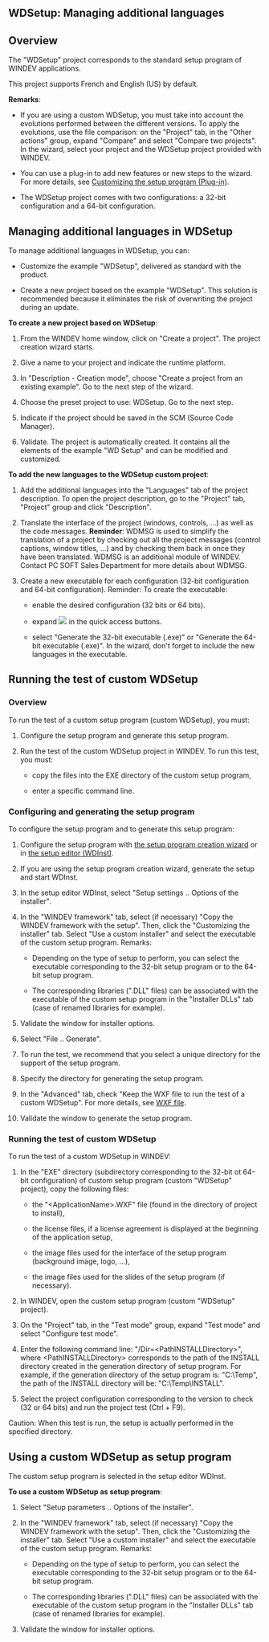 


## WDSetup: Managing additional languages
			



<a name="NOTE1"></a>
<a name="NOTE1_1"></a>


## Overview
<a name="overview_ELTTEXTE000247"></a>
The "WDSetup" project corresponds to the standard setup program of WINDEV applications.

This project supports French and English (US) by default.

**Remarks**: 

- If you are using a custom WDSetup, you must take into account the evolutions performed between the different versions. To apply the evolutions, use the file comparison: on the "Project" tab, in the "Other actions" group, expand "Compare" and select "Compare two projects". In the wizard, select your project and the WDSetup project provided with WINDEV.

- You can use a plug-in to add new features or new steps to the wizard. For more details, see [Customizing the setup program (Plug-in)](../Editeurs/2028109.md). 

- The WDSetup project comes with two configurations: a 32-bit configuration and a 64-bit configuration.




<a name="NOTE2"></a>
<a name="NOTE2_1"></a>


## Managing additional languages in WDSetup
<a name="managing_additional_languages_wdsetup_ELTTEXTE000271"></a>
To manage additional languages in WDSetup, you can: 

- Customize the example "WDSetup", delivered as standard with the product. 

- Create a new project based on the example "WDSetup". This solution is recommended because it eliminates the risk of overwriting the project during an update. 




**To create a new project based on WDSetup**: 

1. From the WINDEV home window, click on "Create a project". The project creation wizard starts. 

2. Give a name to your project and indicate the runtime platform. 

3. In "Description - Creation mode", choose "Create a project from an existing example". Go to the next step of the wizard. 

4. Choose the preset project to use: WDSetup. Go to the next step. 

5. Indicate if the project should be saved in the SCM (Source Code Manager). 

6. Validate. The project is automatically created. It contains all the elements of the example "WD Setup" and can be modified and customized. 




**To add the new languages to the WDSetup custom project**: 

1. Add the additional languages into the "Languages" tab of the project description. 
	 To open the project description, go to the "Project" tab, "Project" group and click "Description".

2. Translate the interface of the project (windows, controls, ...) as well as the code messages. 
	**Reminder**: WDMSG is used to simplify the translation of a project by checking out all the project messages (control captions, window titles, ...) and by checking them back in once they have been translated. WDMSG is an additional module of WINDEV. Contact PC SOFT Sales Department for more details about WDMSG.

3. Create a new executable for each configuration (32-bit configuration and 64-bit configuration). 
	Reminder: To create the executable: 

	- enable the desired configuration (32 bits or 64 bits). 

	- expand ![](https://doc.pcsoft.fr/en-US/images/image.awp?langid=3&name=ico_generer.gif) in the quick access buttons. 

	- select "Generate the 32-bit executable (.exe)" or "Generate the 64-bit executable (.exe)". 
			In the wizard, don't forget to include the new languages in the executable.







<a name="NOTE3"></a>
<a name="NOTE3_1"></a>


## Running the test of custom WDSetup
<a name="running_the_test_custom_wdsetup_ELTTEXTE000295"></a>


### Overview
<a name="overview_ELTPARAGRAPHE000096"></a>

To run the test of a custom setup program (custom WDSetup), you must:

1. Configure the setup program and generate this setup program.

2. Run the test of the custom WDSetup project in WINDEV. To run this test, you must:

	- copy the files into the EXE directory of the custom setup program, 

	- enter a specific command line.






<a name="NOTE3_2"></a>


### Configuring and generating the setup program
<a name="configuring_and_generating_the_setup_program_ELTPARAGRAPHE000109"></a>

To configure the setup program and to generate this setup program: 

1. Configure the setup program with [the setup program creation wizard](../Editeurs/2028062.md) or in [the setup editor (WDInst)](../Editeurs/2028042.md).

2. If you are using the setup program creation wizard, generate the setup and start WDInst.

3. In the setup editor WDInst, select "Setup settings .. Options of the installer".

4. In the "WINDEV framework" tab, select (if necessary) "Copy the WINDEV framework with the setup". 
	Then, click the "Customizing the installer" tab. 
	Select "Use a custom installer" and select the executable of the custom setup program. 
	Remarks: 

	- Depending on the type of setup to perform, you can select the executable corresponding to the 32-bit setup program or to the 64-bit setup program.

	- The corresponding libraries (".DLL" files) can be associated with the executable of the custom setup program in the "Installer DLLs" tab (case of renamed libraries for example).




5. Validate the window for installer options. 

6. Select "File .. Generate".

7. To run the test, we recommend that you select a unique directory for the support of the setup program.

8. Specify the directory for generating the setup program.

9. In the "Advanced" tab, check "Keep the WXF file to run the test of a custom WDSetup". For more details, see [WXF file](../Editeurs/2028055.md).

10. Validate the window to generate the setup program.



<a name="NOTE3_3"></a>


### Running the test of custom WDSetup
<a name="running_the_test_custom_wdsetup_ELTPARAGRAPHE000147"></a>

To run the test of a custom WDSetup in WINDEV:

1. In the "EXE" directory (subdirectory corresponding to the 32-bit ot 64-bit configuration) of custom setup program (custom "WDSetup" project), copy the following files:

	- the "&lt;ApplicationName&gt;.WXF" file (found in the directory of project to install), 

	- the license files, if a license agreement is displayed at the beginning of the application setup, 

	- the image files used for the interface of the setup program (background image, logo, ...), 

	- the image files used for the slides of the setup program (if necessary).




2. In WINDEV, open the custom setup program (custom "WDSetup" project).

3. On the "Project" tab, in the "Test mode" group, expand "Test mode" and select "Configure test mode".

4. Enter the following command line: "/Dir=&lt;PathINSTALLDirectory&gt;", where &lt;PathINSTALLDirectory&gt; corresponds to the path of the INSTALL directory created in the generation directory of setup program. 
	For example, if the generation directory of the setup program is: "C:\\Temp", the path of the INSTALL directory will be: "C:\\Temp\\INSTALL".

5. Select the project configuration corresponding to the version to check (32 or 64 bits) and run the project test (Ctrl + F9).




Caution: When this test is run, the setup is actually performed in the specified directory.

<a name="NOTE4"></a>
<a name="NOTE4_1"></a>


## Using a custom WDSetup as setup program
<a name="using_custom_wdsetup_setup_program_ELTTEXTE000331"></a>
The custom setup program is selected in the setup editor WDInst.

**To use a custom WDSetup as setup program**:

1. Select "Setup parameters .. Options of the installer".

2. In the "WINDEV framework" tab, select (if necessary) "Copy the WINDEV framework with the setup". 
	Then, click the "Customizing the installer" tab. 
	Select "Use a custom installer" and select the executable of the custom setup program. 
	Remarks: 

	- Depending on the type of setup to perform, you can select the executable corresponding to the 32-bit setup program or to the 64-bit setup program.

	- The corresponding libraries (".DLL" files) can be associated with the executable of the custom setup program in the "Installer DLLs" tab (case of renamed libraries for example).




3. Validate the window for installer options. 






